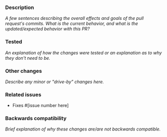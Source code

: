 ### Description

_A few sentences describing the overall effects and goals of the pull request's commits.
What is the current behavior, and what is the updated/expected behavior with this PR?_

### Tested

_An explanation of how the changes were tested or an explanation as to why they don't need to be._

### Other changes

_Describe any minor or "drive-by" changes here._

### Related issues

- Fixes #[issue number here]

### Backwards compatibility

_Brief explanation of why these changes are/are not backwards compatible._
